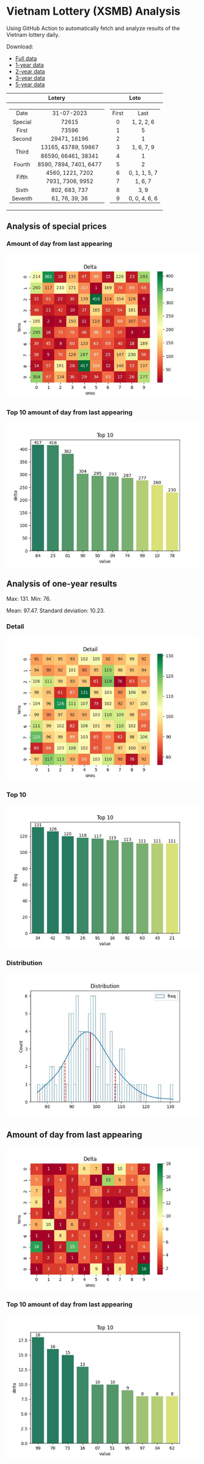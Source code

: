 # Vietnam Lottery (XSMB) Analysis

Using GitHub Action to automatically fetch and analyze results of the Vietnam lottery daily.

Download:

* [Full data](https://raw.githubusercontent.com/khiemdoan/vietnam-lottery-xsmb-analysis/main/results/xsmb.csv)
* [1-year data](https://raw.githubusercontent.com/khiemdoan/vietnam-lottery-xsmb-analysis/main/results/xsmb_1_year.csv)
* [2-year data](https://raw.githubusercontent.com/khiemdoan/vietnam-lottery-xsmb-analysis/main/results/xsmb_2_year.csv)
* [3-year data](https://raw.githubusercontent.com/khiemdoan/vietnam-lottery-xsmb-analysis/main/results/xsmb_3_year.csv)
* [5-year data](https://raw.githubusercontent.com/khiemdoan/vietnam-lottery-xsmb-analysis/main/results/xsmb_5_year.csv)

| Lotery      | Loto |
| :-----------: | :-----------: |
| <table><tr><td>Date</td><td>31-07-2023</td></tr><tr><td>Special</td><td>72615</td></tr><tr><td>First</td><td>73596</td></tr><tr><td>Second</td><td>29471, 16196</td></tr><tr><td rowspan="2">Third</td><td>13165, 43789, 59867</td></tr><tr><td>86590, 66461, 38341</td></tr><tr><td>Fourth</td><td>8590, 7894, 7401, 6477</td></tr><tr><td rowspan="2">Fifth</td><td>4560, 1221, 7202</td></tr><tr><td>7931, 7306, 9952</td></tr><tr><td>Sixth</td><td>802, 683, 737</td></tr><tr><td>Seventh</td><td>61, 76, 39, 36</td></tr></table> | <table><tr><td>First</td><td>Last</td></tr><tr><td>0</td><td>1, 2, 2, 6</td></tr><tr><td>1</td><td>5</td></tr><tr><td>2</td><td>1</td></tr><tr><td>3</td><td>1, 6, 7, 9</td></tr><tr><td>4</td><td>1</td></tr><tr><td>5</td><td>2</td></tr><tr><td>6</td><td>0, 1, 1, 5, 7</td></tr><tr><td>7</td><td>1, 6, 7</td></tr><tr><td>8</td><td>3, 9</td></tr><tr><td>9</td><td>0, 0, 4, 6, 6</td></tr></table> |


<h2>Analysis of special prices</h2>

<h3>Amount of day from last appearing</h3>

![Delta](images/special_delta.jpg)

<h3>Top 10 amount of day from last appearing</h3>

![Delta top 10](images/special_delta_top_10.jpg)

<h2>Analysis of one-year results</h2>

Max: 131. Min: 76.

Mean: 97.47. Standard deviation: 10.23.

<h3>Detail</h3>

![Detail](images/heatmap.jpg)

<h3>Top 10</h3>

![Top 10](images/top-10.jpg)

<h3>Distribution</h3>

![Distribution](images/distribution.jpg)

<h2>Amount of day from last appearing</h2>

![Delta](images/delta.jpg)

<h3>Top 10 amount of day from last appearing</h3>

![Delta top 10](images/delta_top_10.jpg)